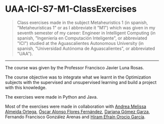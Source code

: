 # UAA-ICI-S7-M1-ClassExercises

> Class exercises made in the subject Metaheuristics 1 (in spanish, "Metaheurísticas 1" or as I abbreviate it "M1") which was given in my seventh semester of my career: Engineer in Intelligent Computing (in spanish, "Ingeniería en Computación Inteligente", or abbreviated "ICI") studied at the Aguascalientes Autonomous University (in spanish, "Universidad Autónoma de Aguascalientes", or abbreviated "UAA").

---

The course was given by the Professor Francisco Javier Luna Rosas.

The course objective was to integrate what we learnt in the Optimization subjects with the supervised and unsupervised learning and build a project with this knowledge.

The exercises were made in Python and Java.

Most of the exercises were made in collaboration with [Andrea Melissa Almeida Ortega](https://github.com/Melissa-AO), [Óscar Alonso Flores Fernández](https://github.com/Dem0n2000), [Dariana Gómez Garza](https://github.com/DariGmz), Fernando Francisco González Arenas and [Hiram Efraín Orocio García](https://github.com/hiram57ef).